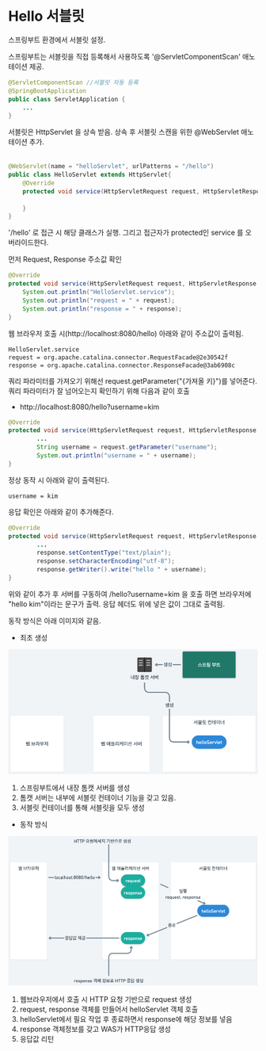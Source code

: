 # Hello 서블릿

스프링부트 환경에서 서블릿 설정.

스프링부트는 서블릿을 직접 등록해서 사용하도록 '@ServletComponentScan' 애노테이션 제공. 
```java
@ServletComponentScan //서블릿 자동 등록 
@SpringBootApplication
public class ServletApplication {
    ...
}
```

서블릿은 HttpServlet 을 상속 받음. 상속 후 서블릿 스캔을 위한 @WebServlet 애노테이션 추가.
```java

@WebServlet(name = "helloServlet", urlPatterns = "/hello")
public class HelloServlet extends HttpServlet{
    @Override
    protected void service(HttpServletRequest request, HttpServletResponse response){
        
    }
}

```
'/hello' 로 접근 시 해당 클래스가 실행. 그리고 접근자가 protected인 service 를 오버라이드한다.

먼저 Request, Response 주소값 확인
```java
@Override
protected void service(HttpServletRequest request, HttpServletResponse response){
    System.out.println("HelloServlet.service");
    System.out.println("request = " + request);
    System.out.println("response = " + response);
}
```
웹 브라우저 호출 시(http://localhost:8080/hello) 아래와 같이 주소값이 출력됨.
```text
HelloServlet.service
request = org.apache.catalina.connector.RequestFacade@2e30542f
response = org.apache.catalina.connector.ResponseFacade@3ab6908c
```
쿼리 파라미터를 가져오기 위해선 request.getParameter("{가져올 키}")를 넣어준다.\
쿼리 파라미터가 잘 넘어오는지 확인하기 위해 다음과 같이 호출
* http://localhost:8080/hello?username=kim

```java
@Override
protected void service(HttpServletRequest request, HttpServletResponse response){
        ...
        String username = request.getParameter("username");
        System.out.println("username = " + username);
}
```
정상 동작 시 아래와 같이 출력된다.
```text
username = kim
```

응답 확인은 아래와 같이 추가해준다.
```java
@Override
protected void service(HttpServletRequest request, HttpServletResponse response){
        ...
        response.setContentType("text/plain");
        response.setCharacterEncoding("utf-8");
        response.getWriter().write("hello " + username);
}
```
위와 같이 추가 후 서버를 구동하여 /hello?username=kim 을 호출 하면 브라우저에 "hello kim"이라는 문구가 출력. 응답 헤더도 위에 넣은 값이 그대로 출력됨.

동작 방식은 아래 이미지와 같음.

* 최초 생성

![click_setting](./images/init.png)
1. 스프링부트에서 내장 톰캣 서버를 생성
2. 톰캣 서버는 내부에 서블릿 컨테이너 기능을 갖고 있음.
3. 서블릿 컨테이너를 통해 서블릿을 모두 생성

* 동작 방식

![click_setting](./images/action.png)
1. 웹브라우저에서 호출 시 HTTP 요청 기반으로 request 생성
2. request, response 객체를 만들어서 helloServlet 객체 호출
3. helloServlet에서 필요 작업 후 종료하면서 response에 해당 정보를 넣음
4. response 객체정보를 갖고 WAS가 HTTP응답 생성
5. 응답값 리턴